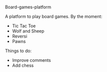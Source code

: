 Board-games-platform

A platform to play board games. By the moment:
  - Tic Tac Toe
  - Wolf and Sheep
  - Reversi
  - Pawns
  
Things to do:
  - Improve comments
  - Add chess

